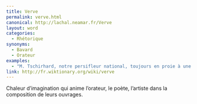 ```yaml
---
title: Verve
permalink: verve.html
canonical: http://lachal.neamar.fr/Verve
layout: word
categories:
  - Rhétorique
synonyms:
  - Bavard
  - Orateur
examples:
  - "M. Tschirhard, notre persifleur national, toujours en proie à une verve désopilante."
link: http://fr.wiktionary.org/wiki/verve
---
```


Chaleur d’imagination qui anime l’orateur, le poète, l’artiste dans la composition de leurs ouvrages.

